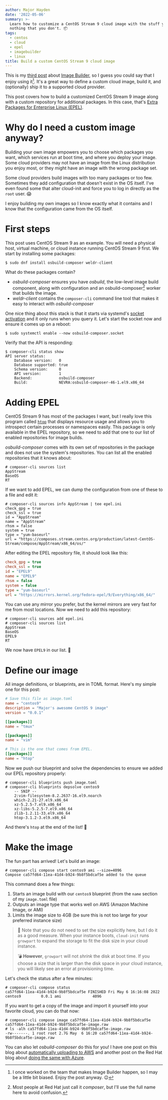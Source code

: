 ```yaml
---
author: Major Hayden
date: '2022-05-06'
summary: >-
  Learn how to customize a CentOS Stream 9 cloud image with the stuff you want and
  nothing that you don't. 📦
tags:
  - centos
  - cloud
  - epel
  - imagebuilder
  - linux
title: Build a custom CentOS Stream 9 cloud image
---
```


This is my [third post] about [Image Builder], so I guess you could say that I enjoy
using it[^biased]. It's a great way to define a custom cloud image, build it, and
(optionally) ship it to a supported cloud provider.

This post covers how to build a customized CentOS Stream 9 image along with a custom
repository for additional packages. In this case, that's [Extra Packages for Enterprise
Linux (EPEL)].

[third post]: /tags/imagebuilder/
[Image Builder]: https://www.osbuild.org/documentation/
[Extra Packages for Enterprise Linux (EPEL)]: https://docs.fedoraproject.org/en-US/epel/

[^biased]: I once worked on the team that makes Image Builder happen, so I may be a
    little bit biased. Enjoy the post anyway. 😉

# Why do I need a custom image anyway?

Building your own image empowers you to choose which packages you want, which services
run at boot time, and where you deploy your image. Some cloud providers may not have an
image from the Linux distribution you enjoy most, or they might have an image with the
wrong package set.

Some cloud providers build images with too many packages or too few. Sometimes they add
configuration that doesn't exist in the OS itself. I've even found some that alter
cloud-init and force you to log in directly as the `root` user. 😱

I enjoy building my own images so I know exactly what it contains and I know that the
configuration came from the OS itself.

# First steps

This post uses CentOS Stream 9 as an example. You will need a physical host, virtual
machine, or cloud instance running CentOS Stream 9 first. We start by installing some
packages:

```console
$ sudo dnf install osbuild-composer weldr-client
```

What do these packages contain?

* *osbuild-composer* ensures you have *osbuild*, the low-level image build component,
  along with configuration and an osbuild-composer[^justcomposer] worker that builds the
  image.
* *weldr-client* contains the `composer-cli` command line tool that makes it easy to
  interact with *osbuild-composer*

One nice thing about this stack is that it starts via systemd's [socket activation] and
it only runs when you query it. Let's start the socket now and ensure it comes up on a
reboot:

```console
$ sudo systemctl enable --now osbuild-composer.socket
```

Verify that the API is responding:

```console
$ composer-cli status show
API server status:
    Database version:   0
    Database supported: true
    Schema version:     0
    API version:        1
    Backend:            osbuild-composer
    Build:              NEVRA:osbuild-composer-46-1.el9.x86_64
```

[socket activation]: https://0pointer.de/blog/projects/socket-activation.html

[^justcomposer]: Most people at Red Hat just call it *composer*, but I'll use the full
    name here to avoid confusion.

# Adding EPEL

CentOS Stream 9 has most of the packages I want, but I really love this program called
[`htop`] that displays resource usage and allows you to introspect certain processes or
namespaces easily. This package is only available in the EPEL repository, so we need to
add that one to our list of enabled repositories for image builds.

*osbuild-composer* comes with its own set of repositories in the package and does not
use the system's repositories. You can list all the enabled repositories that it
knows about:

```console
# composer-cli sources list
AppStream
BaseOS
RT
```

If we want to add EPEL, we can dump the configuration from one of these to a file and
edit it:

```console
# composer-cli sources info AppStream | tee epel.ini
check_gpg = true
check_ssl = true
id = "AppStream"
name = "AppStream"
rhsm = false
system = true
type = "yum-baseurl"
url = "https://composes.stream.centos.org/production/latest-CentOS-Stream/compose/AppStream/x86_64/os/"
```

After editing the EPEL repository file, it should look like this:

```ini
check_gpg = true
check_ssl = true
id = "EPEL9"
name = "EPEL9"
rhsm = false
system = false
type = "yum-baseurl"
url = "https://mirrors.kernel.org/fedora-epel/9/Everything/x86_64/"
```

You can use any mirror you prefer, but the kernel mirrors are very fast for me from most
locations. Now we need to add this repository:

```console
# composer-cli sources add epel.ini
# composer-cli sources list
AppStream
BaseOS
EPEL9
RT
```

We now have `EPEL9` in our list. 🎉

# Define our image

All image definitions, or blueprints, are in TOML format. Here's my simple one for this
post:

```toml
# Save this file as image.toml
name = "centos9"
description = "Major's awesome CentOS 9 image"
version = "0.0.1"

[[packages]]
name = "tmux"

[[packages]]
name = "vim"

# This is the one that comes from EPEL.
[[packages]]
name = "htop"
```

Now we push our blueprint and solve the dependencies to ensure we added our EPEL
repository properly:

```console
# composer-cli blueprints push image.toml
# composer-cli blueprints depsolve centos9
    -- SNIP --
    2:vim-filesystem-8.2.2637-16.el9.noarch
    which-2.21-27.el9.x86_64
    xz-5.2.5-7.el9.x86_64
    xz-libs-5.2.5-7.el9.x86_64
    zlib-1.2.11-33.el9.x86_64
    htop-3.1.2-3.el9.x86_64
```

And there's `htop` at the end of the list! 🎉

[`htop`]: https://htop.dev/

# Make the image

The fun part has arrived! Let's build an image:

```console
# composer-cli compose start centos9 ami --size=4096
Compose ca57fd64-11ea-41d4-b924-9b8f5bdcaf5e added to the queue
```

This command does a few things:

1. Starts an image build with our `centos9` blueprint (from the `name` section of my
   `image.toml` file)
2. Outputs an image type that works well on AWS (Amazon Machine Image, or AMI)
3. Limits the image size to 4GB (be sure this is not too large for your preferred
   instance size)

> 🤔 Note that you do not need to set the size explicitly here, but I do it as a good
> measure. When your instance boots, `cloud-init` runs `growpart` to expand the storage
> to fit the disk size in your cloud instance.
>
> 💣 **However**, `growpart` will not *shrink* the disk at boot time. If you choose a
> size that is larger than the disk space in your cloud instance, you will likely see an
> error at provisioning time.

Let's check the status after a few minutes:

```console
# composer-cli compose status
ca57fd64-11ea-41d4-b924-9b8f5bdcaf5e FINISHED Fri May 6 16:16:08 2022 centos9         0.0.1 ami              4096
```

If you want to get a copy of the image and import it yourself into your favorite cloud,
you can do that now:

```console
# composer-cli compose image ca57fd64-11ea-41d4-b924-9b8f5bdcaf5e
ca57fd64-11ea-41d4-b924-9b8f5bdcaf5e-image.raw
# ls -alh ca57fd64-11ea-41d4-b924-9b8f5bdcaf5e-image.raw
-rw-------. 1 root root 2.7G May  6 16:20 ca57fd64-11ea-41d4-b924-9b8f5bdcaf5e-image.raw
```

You can also let *osbuild-composer* do this for you! I have one post on this blog about
[automatically uploading to AWS] and another post on the Red Hat blog about [doing the
same with Azure].

[automatically uploading to AWS]: /2020/06/19/build-aws-images-with-imagebuilder/
[doing the same with Azure]: https://www.redhat.com/en/blog/build-rhel-images-azure-image-builder
